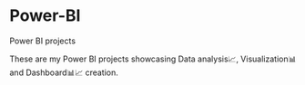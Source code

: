 # Power-BI
Power BI projects

These are my Power BI projects showcasing Data analysis📈, Visualization📊 and Dashboard📊📈 creation.
